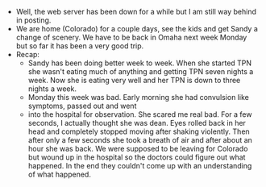 - Well, the web server has been down for a while but I am still way behind in posting.
- We are home (Colorado) for a couple days, see the kids and get Sandy a change of scenery.  We have to be back in Omaha next week Monday but so far it has been a very good trip.
- Recap:
	- Sandy has been doing better week to week.  When she started TPN she wasn't eating much of anything and getting TPN seven nights a week.  Now she is eating very well and her TPN is down to three nights a week.
	- Monday this week was  bad.  Early morning she had convulsion like symptoms, passed out and went
	- into the hospital for observation.  She scared me real bad.  For a few seconds, I actually thought she was dean.  Eyes rolled back in her head and completely stopped moving after shaking violently.  Then after only a few seconds she took a breath of air and after about an hour she was back.  We were supposed to be leaving for Colorado but wound up in the hospital so the doctors could figure out what happened.  In the end they couldn't come up with an understanding of what happened.